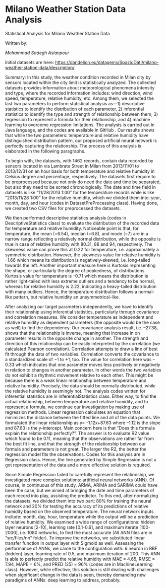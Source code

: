 # Milano Weather Station‎ Data Analysis
Statistical Analysis for Milano Weather Station Data

Written by:

_Mohammad Sadegh Aslanpour_


Initial datasets are here: https://dandelion.eu/datagems/SpazioDati/milano-weather-station-data/description/




Summary: In this study, the weather condition recorded in Milan city by sensors located within the city limit is statistically analyzed. The collected datasets  provides information about meteorological phenomena intensity and type, where the recorded information includes: wind direction, wind speed, temperature, relative humidity, etc. Among them, we selected the last two parameters to perform statistical analysis as—1) descriptive statistics to identify the distribution of each parameter, 2) inferential statistics to identify the type and strength of relationship between them, 3) regression to represent a formula for their relationship, and 4) machine learning to overcome regression limitations. The analysis is carried out in Java language, and the codes are available in GitHub . Our results shows that while the two parameters: temperature and relative humidity have distinguished distribution pattern, our proposed artificial neural network is perfectly capturing the relationship. The process of this analysis is elaborated in the following paragraphs.

To begin with, the datasets, with 1462 records, contain data recorded by sensors located in via Lambrate Street in Milan from 2013/11/01 to 2013/12/31 on an hour basis for both temperature and relative humidity in Celsius degree and percentage, respectively. The datasets first require to be preprocessed because not only do need the date and time be separated, but also they need to be sorted chronologically. The date and time field in datasets is like “11/28/2013 1:00” for the temperature records while is like “2013/11/28 1:00” for the relative humidity, which we divided them into: year, month, day, and hour (codes in DatasetPreProcessing class). Having done, we created two CSV files for preprocessed the datasets. 
 	 
We then performed descriptive statistics analysis (codes in DescriptiveStatistics class) to evaluate the distribution of the recorded data for temperature and relative humidity. Noticeable point is that, for temperature, the mean (=6.54), median (=6.8), and mode (=7) are in a narrow range reflecting a relatively normal distribution, while the opposite is true in case of relative humidity with 80.31, 88 and 94, respectively. The skewness value can prove this at 0.22 for temperature, i.e. approximately a symmetric distribution. However, the skewness value for relative humidity is –1.66 which means its distribution is negatively-skewed, i.e. long-tailed towards the left. Another important measure here is Kurtosis representing the shape, or particularly the degree of peakedness, of distributions. Kurtosis value for temperature is –0.71 which means the distribution is rather light-tailed with less extreme outliers and a tendency to be normal, whereas for relative humidity is 2.22, indicating a heavy-tailed distribution with many outliers. Hence, the temperature distribution follows a normal-like pattern, but relative humidity an unsymmetrical-like.

 	 

After analyzing our target parameters independently, we have to identify their relationship using inferential statistics, particularly through covariance and correlation measures. We consider temperature as independent and relative humidity as dependent parameters (the opposite would be the case as well) to find the dependency. Our covariance analysis result, i.e. –27.38, shows that the relationship is inverse, meaning that increase in on parameter results in the opposite change in another. The strength and direction of this relationship can be easily interpreted by the correlation (we calculated Pearson correlation). Correlation attempts to draw a line of best fit through the data of two variables. Correlation converts the covariance to a standardized scale of −1 to +1, too. The value for correlation here was –0.33 which indicates that one parameter moves less positively or negatively in relation to changes in another parameter. In other words the two variables do not exhibit a rhythmic movement relative to each other. This might be because there is a weak linear relationship between temperature and relative humidity. Precisely, the data should be normally distributed, while the relative humidity is seemingly not. The analysis codes written for inferential statistics are in InferentialStatistics class.
Either way, to find the actual relationship, between temperature and relative humidity, and to represent a formula, we continue our investigation by making use of regression methods. Linear regression calculates an equation that minimizes the distance between the fitted line and all of the data points. We formulated the linear relationship as y= -1.12x+87.63 where –1.12 is the slope and 87.63 is the y-intercept. Main concern here is that “Does this formula explain the relationship perfectly?”. The answer is to evaluate R2 value which found to be 0.11, meaning that the observations are rather far from the best fit line, and that the strength of the relationship between our formula and parameters is not great. The larger the R2, the better the regression model fits the observations. Codes for this analysis are in Regression class. Hence, the line generated by Simple Regression is not a got representation of the data and a more effective solution is required.
 
Since Simple Regression failed to carefully represent the relationship, we investigated more complex solutions: artificial neural networks (ANN). Of course, in continuous of this study, ARMA, ARIMA and SARIMA could have been the case, but we aimed at bringing the date and time parameters of each record into play, assisting the predictor. To this end, after normalizing the datasets, we divided them into two part: 80% for training the neural network and 20% for testing the accuracy of its predictions of relative humidity based on the observed temperature. The neural network inputs include: month, day, hour, temperature while the output will be a prediction of relative humidity. We examined a wide range of configurations: hidden layer neurons [2-10], learning rate [0.1-0.6], and maximum iterate [100-2000], i.e. 1080 networks, to find the most accurate (All ANN files are in “src/files/nn” folder). To improve the networks, we substituted linear transfer function in output layer with Sigmoid as well. Assessing the performance of ANNs, we came to the configuration with: 6 neuron in RBF (hidden) layer, learning rate of 0.5, and maximum iteration of 200. This ANN is able to perfectly predict the relative humidity with MAE = 4.65, RMSE = 7.94, MAPE = 6%, and PRED (25) = 96% (codes are in MachineLearning class). However, while effective, this solution is still dealing with challenges when significant change in the data is seen, thereby demanding new paradigms of ANNs: deep learning to address, probably. 
 
